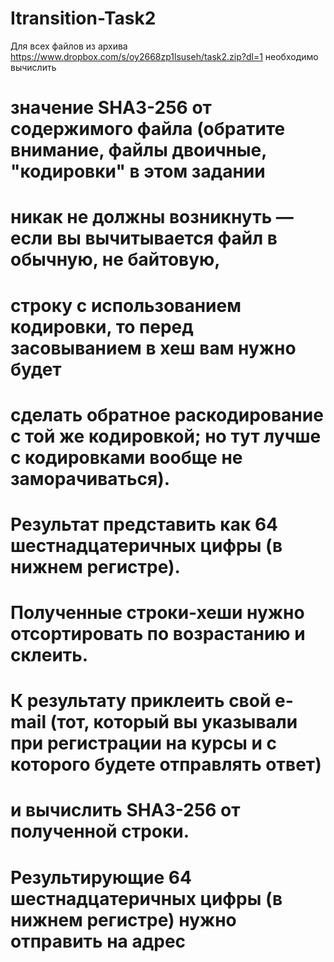 # Itransition-Task2

Для всех файлов из архива https://www.dropbox.com/s/oy2668zp1lsuseh/task2.zip?dl=1 необходимо вычислить

# значение SHA3-256 от содержимого файла (обратите внимание, файлы двоичные, "кодировки" в этом задании

# никак не должны возникнуть — если вы вычитывается файл в обычную, не байтовую,

# строку с использованием кодировки, то перед засовыванием в хеш вам нужно будет

# сделать обратное раскодирование с той же кодировкой; но тут лучше с кодировками вообще не заморачиваться).

# Результат представить как 64 шестнадцатеричных цифры (в нижнем регистре).

# Полученные строки-хеши нужно отсортировать по возрастанию и склеить.

# К результату приклеить свой e-mail (тот, который вы указывали при регистрации на курсы и с которого будете отправлять ответ)

# и вычислить SHA3-256 от полученной строки.

# Результирующие 64 шестнадцатеричных цифры (в нижнем регистре) нужно отправить на адрес
